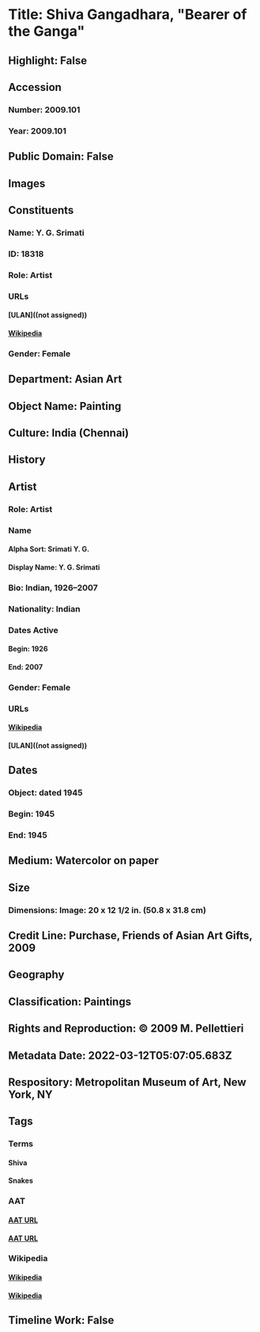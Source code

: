 # Title: Shiva Gangadhara, "Bearer of the Ganga"
## Highlight: False
## Accession
### Number: 2009.101
### Year: 2009.101
## Public Domain: False
## Images
## Constituents
### Name: Y. G. Srimati
### ID: 18318
### Role: Artist
### URLs
#### [ULAN]((not assigned))
#### [Wikipedia](https://www.wikidata.org/wiki/Q50414311)
### Gender: Female
## Department: Asian Art
## Object Name: Painting
## Culture: India (Chennai)
## History
## Artist
### Role: Artist
### Name
#### Alpha Sort: Srimati Y. G.
#### Display Name: Y. G. Srimati
### Bio: Indian, 1926–2007
### Nationality: Indian
### Dates Active
#### Begin: 1926
#### End: 2007
### Gender: Female
### URLs
#### [Wikipedia](https://www.wikidata.org/wiki/Q50414311)
#### [ULAN]((not assigned))
## Dates
### Object: dated 1945
### Begin: 1945
### End: 1945
## Medium: Watercolor on paper
## Size
### Dimensions: Image: 20 x 12 1/2 in. (50.8 x 31.8 cm)
## Credit Line: Purchase, Friends of Asian Art Gifts, 2009
## Geography
## Classification: Paintings
## Rights and Reproduction: © 2009 M. Pellettieri
## Metadata Date: 2022-03-12T05:07:05.683Z
## Respository: Metropolitan Museum of Art, New York, NY
## Tags
### Terms
#### Shiva
#### Snakes
### AAT
#### [AAT URL](http://vocab.getty.edu/page/ia/901000021)
#### [AAT URL](http://vocab.getty.edu/page/aat/300250870)
### Wikipedia
#### [Wikipedia]()
#### [Wikipedia]()
## Timeline Work: False